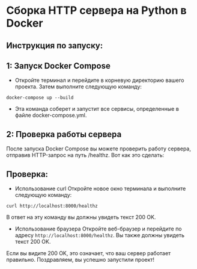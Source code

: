# Сборка HTTP сервера на Python в Docker
## Инструкция по запуску:

## 1: Запуск Docker Compose
- Откройте терминал и перейдите в корневую директорию вашего проекта. Затем выполните следующую команду:

```docker-compose up --build```

- Эта команда соберет и запустит все сервисы, определенные в файле docker-compose.yml.

## 2: Проверка работы сервера
После запуска Docker Compose вы можете проверить работу сервера, отправив HTTP-запрос на путь /healthz. Вот как это сделать:

## Проверка:
- Использование curl
Откройте новое окно терминала и выполните следующую команду:

```curl http://localhost:8000/healthz```

В ответ на эту команду вы должны увидеть текст 200 OK.

- Использование браузера
Откройте веб-браузер и перейдите по адресу ```http://localhost:8000/healthz```. Вы также должны увидеть текст 200 OK.

Если вы видите 200 OK, это означает, что ваш сервер работает правильно. Поздравляем, вы успешно запустили проект!
